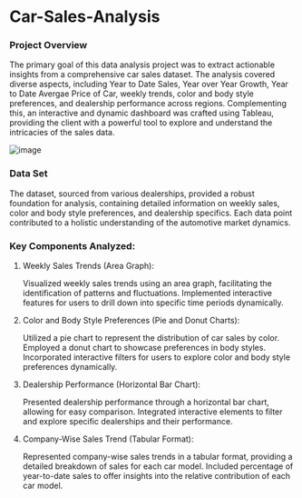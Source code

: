 # Car-Sales-Analysis

### Project Overview
The primary goal of this data analysis project was to extract actionable insights from a comprehensive car sales dataset. The analysis covered diverse aspects, including Year to Date Sales, Year over Year Growth, Year to Date Avergae Price of Car, weekly trends, color and body style preferences, and dealership performance across regions. Complementing this, an interactive and dynamic dashboard was crafted using Tableau, providing the client with a powerful tool to explore and understand the intricacies of the sales data.

![image](https://github.com/AryanTele/Car-Sales-Analysis/assets/58328909/6838ade9-b910-4458-bc4c-6eed461793b4)


### Data Set
The dataset, sourced from various dealerships, provided a robust foundation for analysis, containing detailed information on weekly sales, color and body style preferences, and dealership specifics. Each data point contributed to a holistic understanding of the automotive market dynamics. 

### Key Components Analyzed:

1. Weekly Sales Trends (Area Graph):

    Visualized weekly sales trends using an area graph, facilitating the identification of patterns and fluctuations.
    Implemented interactive features for users to drill down into specific time periods dynamically.

2. Color and Body Style Preferences (Pie and Donut Charts):

    Utilized a pie chart to represent the distribution of car sales by color.
    Employed a donut chart to showcase preferences in body styles.
    Incorporated interactive filters for users to explore color and body style preferences dynamically.

3. Dealership Performance (Horizontal Bar Chart):

    Presented dealership performance through a horizontal bar chart, allowing for easy comparison.
    Integrated interactive elements to filter and explore specific dealerships and their performance.

4. Company-Wise Sales Trend (Tabular Format):
    
    Represented company-wise sales trends in a tabular format, providing a detailed breakdown of sales for each car model.
    Included percentage of year-to-date sales to offer insights into the relative contribution of each car model.
